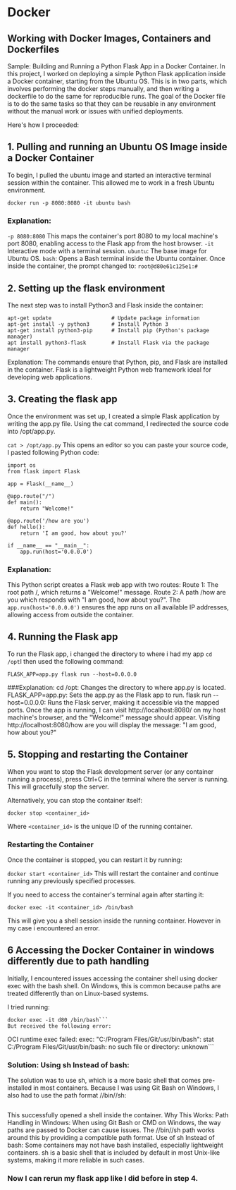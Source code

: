 # Docker
## Working with Docker Images, Containers and Dockerfiles
Sample: Building and Running a Python Flask App in a Docker Container. 
In this project, I worked on deploying a simple Python Flask application inside a Docker container, starting from the Ubuntu OS. This is in two parts, which involves performing the docker steps manually, and then writing a dockerfile to do the same for reproducible runs.
The goal of the Docker file is to do the same tasks so that they can be reusable in any environment without the manual work or issues with unified deployments. 

Here's how I proceeded:

## 1. Pulling and running an Ubuntu OS Image inside a Docker Container
To begin, I pulled the ubuntu image and started an interactive terminal session within the container. This allowed me to work in a fresh Ubuntu environment.
```
docker run -p 8080:8080 -it ubuntu bash
```
### Explanation:
```-p 8080:8080``` This maps the container's port 8080 to my local machine's port 8080, enabling access to the Flask app from the host browser.
```-it``` Interactive mode with a terminal session.
```ubuntu```: The base image for Ubuntu OS.
```bash```: Opens a Bash terminal inside the Ubuntu container.
Once inside the container, the prompt changed to:
```root@d80e61c125e1:#```

## 2. Setting up the flask environment
The next step was to install Python3 and Flask inside the container:
```
apt-get update                   # Update package information
apt-get install -y python3       # Install Python 3
apt-get install python3-pip      # Install pip (Python's package manager)
apt install python3-flask        # Install Flask via the package manager
``` 
Explanation:
The commands ensure that Python, pip, and Flask are installed in the container. Flask is a lightweight Python web framework ideal for developing web applications.
## 3. Creating the flask app
Once the environment was set up, I created a simple Flask application by writing the app.py file. Using the cat command, I redirected the source code into /opt/app.py.

```cat > /opt/app.py```
This opens an editor so you can paste your source code, I pasted following Python code:
```
import os
from flask import Flask

app = Flask(__name__)

@app.route("/")
def main():
    return "Welcome!"

@app.route('/how are you')
def hello():
    return 'I am good, how about you?'

if __name__ == "__main__":
    app.run(host='0.0.0.0')
```
### Explanation:
This Python script creates a Flask web app with two routes:
Route 1: The root path /, which returns a "Welcome!" message.
Route 2: A path /how are you which responds with "I am good, how about you?".
The ``` app.run(host='0.0.0.0')``` ensures the app runs on all available IP addresses, allowing access from outside the container.

## 4. Running the Flask app
To run the Flask app, i changed the directory to where i had my app ```cd /opt```I then used the following command:
```
FLASK_APP=app.py flask run --host=0.0.0.0
```
###Explanation:
cd /opt: Changes the directory to where app.py is located.
FLASK_APP=app.py: Sets the app.py as the Flask app to run.
flask run --host=0.0.0.0: Runs the Flask server, making it accessible via the mapped ports.
Once the app is running, I can visit http://localhost:8080/ on my host machine's browser, and the "Welcome!" message should appear. Visiting http://localhost:8080/how are you will display the message: "I am good, how about you?"

## 5. Stopping and restarting the Container
When you want to stop the Flask development server (or any container running a process), press Ctrl+C in the terminal where the server is running. This will gracefully stop the server.

Alternatively, you can stop the container itself:
```
docker stop <container_id>
```
Where ```<container_id>``` is the unique ID of the running container.

### Restarting the Container
Once the container is stopped, you can restart it by running:

```docker start <container_id>```
This will restart the container and continue running any previously specified processes.

If you need to access the container's terminal again after starting it:

```
docker exec -it <container_id> /bin/bash
```
This will give you a shell session inside the running container. However in my case i encountered an error.

## 6 Accessing the Docker Container in windows differently due to path handling
Initially, I encountered issues accessing the container shell using docker exec with the bash shell. On Windows, this is common because paths are treated differently than on Linux-based systems.

I tried running:
```
docker exec -it d80 /bin/bash```
But received the following error:
```
OCI runtime exec failed: exec: "C:/Program Files/Git/usr/bin/bash": stat C:/Program Files/Git/usr/bin/bash: no such file or directory: unknown```

### Solution: Using sh Instead of bash:
The solution was to use sh, which is a more basic shell that comes pre-installed in most containers. Because I was using Git Bash on Windows, I also had to use the path format //bin//sh:

``` docker exec -it d80 //bin//sh
```
This successfully opened a shell inside the container.
Why This Works:
Path Handling in Windows: When using Git Bash or CMD on Windows, the way paths are passed to Docker can cause issues. The //bin//sh path works around this by providing a compatible path format.
Use of sh Instead of bash: Some containers may not have bash installed, especially lightweight containers. sh is a basic shell that is included by default in most Unix-like systems, making it more reliable in such cases.

### Now I can rerun my flask app like I did before in step 4. 



